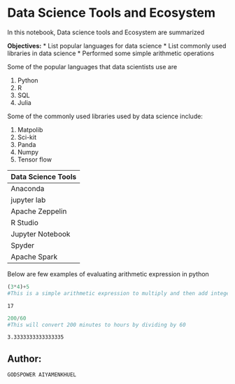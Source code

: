 #  Data Science Tools and Ecosystem

In this notebook, Data science tools and Ecosystem are summarized

**Objectives:** 
    * List popular languages for data science
    * List commonly used libraries in data science
    * Performed some simple arithmetic operations

Some of the popular languages that data scientists use are 
1. Python
2. R
3. SQL
4. Julia

Some of the commonly used libraries used by data science include:
1. Matpolib
2. Sci-kit
3. Panda
4. Numpy
5. Tensor flow

| Data Science Tools |
|--------------------|
|Anaconda            |
|jupyter lab         |
|Apache Zeppelin     |
|R Studio            |
|Jupyter Notebook    |
|Spyder              |
|Apache Spark        |

Below are few examples of evaluating arithmetic expression in python


```python
(3*4)+5
#This is a simple arithmetic expression to multiply and then add integers
```




    17




```python
200/60
#This will convert 200 minutes to hours by dividing by 60
```




    3.3333333333333335



## Author:
    GODSPOWER AIYAMENKHUEL
